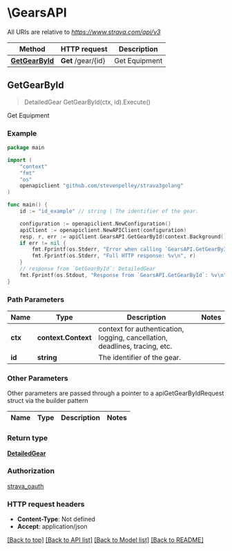 # \GearsAPI

All URIs are relative to *https://www.strava.com/api/v3*

Method | HTTP request | Description
------------- | ------------- | -------------
[**GetGearById**](GearsAPI.md#GetGearById) | **Get** /gear/{id} | Get Equipment



## GetGearById

> DetailedGear GetGearById(ctx, id).Execute()

Get Equipment



### Example

```go
package main

import (
    "context"
    "fmt"
    "os"
    openapiclient "github.com/stevenpelley/strava3golang"
)

func main() {
    id := "id_example" // string | The identifier of the gear.

    configuration := openapiclient.NewConfiguration()
    apiClient := openapiclient.NewAPIClient(configuration)
    resp, r, err := apiClient.GearsAPI.GetGearById(context.Background(), id).Execute()
    if err != nil {
        fmt.Fprintf(os.Stderr, "Error when calling `GearsAPI.GetGearById``: %v\n", err)
        fmt.Fprintf(os.Stderr, "Full HTTP response: %v\n", r)
    }
    // response from `GetGearById`: DetailedGear
    fmt.Fprintf(os.Stdout, "Response from `GearsAPI.GetGearById`: %v\n", resp)
}
```

### Path Parameters


Name | Type | Description  | Notes
------------- | ------------- | ------------- | -------------
**ctx** | **context.Context** | context for authentication, logging, cancellation, deadlines, tracing, etc.
**id** | **string** | The identifier of the gear. | 

### Other Parameters

Other parameters are passed through a pointer to a apiGetGearByIdRequest struct via the builder pattern


Name | Type | Description  | Notes
------------- | ------------- | ------------- | -------------


### Return type

[**DetailedGear**](DetailedGear.md)

### Authorization

[strava_oauth](../README.md#strava_oauth)

### HTTP request headers

- **Content-Type**: Not defined
- **Accept**: application/json

[[Back to top]](#) [[Back to API list]](../README.md#documentation-for-api-endpoints)
[[Back to Model list]](../README.md#documentation-for-models)
[[Back to README]](../README.md)

